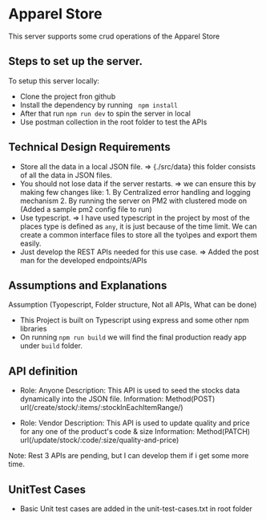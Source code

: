 # Apparel Store
This server supports some crud operations of the Apparel Store

## Steps to set up the server.
To setup this server locally:
- Clone the project fron github
- Install the dependency by running ``` npm install```
- After that run ```npm run dev``` to spin the server in local
- Use postman collection in the root folder to test the APIs

## Technical Design Requirements
- Store all the data in a local JSON file. 
    => {./src/data} this folder consists of all the data in JSON files.
- You should not lose data if the server restarts. 
    => we can ensure this by making few changes like:
        1. By Centralized error handling and logging mechanism
        2. By running the server on PM2 with clustered mode on (Added a sample pm2 config file to run)
- Use typescript.
    => I have used typescript in the project by most of the places type is defined as ```any```, it is just because of the time limit. We can create a common interface files to store all the tyo\pes and export them easily.
- Just develop the REST APIs needed for this use case.
    => Added the post man for the developed endpoints/APIs

## Assumptions and Explanations
Assumption (Tyopescript, Folder structure, Not all APIs, What can be done)
- This Project is built on Typescript using express and some other npm libraries
- On running   ```npm run build``` we will find the final production ready app under ```build``` folder.

## API definition
- Role: Anyone
  Description: This API is used to seed the stocks data dynamically into the JSON file.
  Information: Method(POST) url(/create/stock/:items/:stockInEachItemRange/)

- Role: Vendor
  Description: This API is used to update quality and price for any one of the product's code & size
  Information: Method(PATCH) url(/update/stock/:code/:size/quality-and-price)

Note: Rest 3 APIs are pending, but I can develop them if i get some more time.

## UnitTest Cases
- Basic Unit test cases are added in the unit-test-cases.txt in root folder

